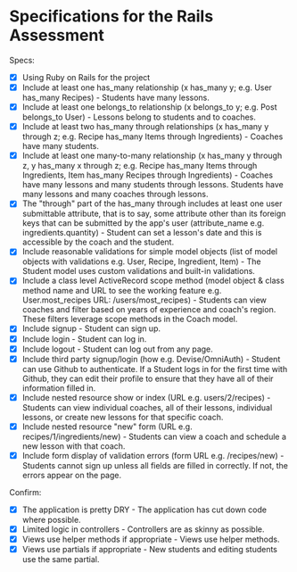 # Specifications for the Rails Assessment

Specs:
- [x] Using Ruby on Rails for the project
- [x] Include at least one has_many relationship (x has_many y; e.g. User has_many Recipes) - Students have many lessons.
- [x] Include at least one belongs_to relationship (x belongs_to y; e.g. Post belongs_to User) - Lessons belong to students and to coaches.
- [x] Include at least two has_many through relationships (x has_many y through z; e.g. Recipe has_many Items through Ingredients) - Coaches have many students. 
- [x] Include at least one many-to-many relationship (x has_many y through z, y has_many x through z; e.g. Recipe has_many Items through Ingredients, Item has_many Recipes through Ingredients) - Coaches have many lessons and many students through lessons. Students have many lessons and many coaches through lessons. 
- [x] The "through" part of the has_many through includes at least one user submittable attribute, that is to say, some attribute other than its foreign keys that can be submitted by the app's user (attribute_name e.g. ingredients.quantity) - Student can set a lesson's date and this is accessible by the coach and the student.
- [x] Include reasonable validations for simple model objects (list of model objects with validations e.g. User, Recipe, Ingredient, Item) - The Student model uses custom validations and built-in validations. 
- [x] Include a class level ActiveRecord scope method (model object & class method name and URL to see the working feature e.g. User.most_recipes URL: /users/most_recipes) - Students can view coaches and filter based on years of experience and coach's region. These filters leverage scope methods in the Coach model. 
- [x] Include signup - Student can sign up.
- [x] Include login - Student can log in.
- [x] Include logout - Student can log out from any page. 
- [x] Include third party signup/login (how e.g. Devise/OmniAuth) - Student can use Github to authenticate. If a Student logs in for the first time with Github, they can edit their profile to ensure that they have all of their information filled in.
- [x] Include nested resource show or index (URL e.g. users/2/recipes) - Students can view individual coaches, all of their lessons, individual lessons, or create new lessons for that specific coach.
- [x] Include nested resource "new" form (URL e.g. recipes/1/ingredients/new) - Students can view a coach and schedule a new lesson with that coach.
- [x] Include form display of validation errors (form URL e.g. /recipes/new) - Students cannot sign up unless all fields are filled in correctly. If not, the errors appear on the page.

Confirm:
- [x] The application is pretty DRY - The application has cut down code where possible.
- [x] Limited logic in controllers - Controllers are as skinny as possible.
- [x] Views use helper methods if appropriate - Views use helper methods.
- [x] Views use partials if appropriate - New students and editing students use the same partial. 